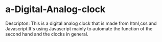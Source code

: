 # a-Digital-Analog-clock

Descripton:
This is a digital analog clock that is made from html,css and Javascript.It's using Javascript mainly to automate the function of the second hand and the clocks in general.

